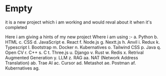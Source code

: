 # Empty

it is a new project which i am working and would reval about it when it's completed

Here i am giving a hints of my new project 
Where i am using :-
        a. Python 
        b. HTML
        c. CSS
        d. JavaScript
        e. React
        f. Node.js
        g. Nextt.js
        h. Anvil
        i. Redux
        k. Typescript
        l. Bootstrap
        m. Docker
        n. Kubernatives
        o. Tailwind CSS
        p. Java
        q. Open CV
        r. C++
        s. C
        t. Three.js
        u. Django
        v. Rust
        w. Redis
        x. Retrival Augmented Generation
        y. LLM
        z. RAG
        aa. NAT (Network Address Translation)
        ab. Trae AI
        ac. Cursor
        ad. Metashot
        ae. Postman
        af. Kubernatives
        ag. 
